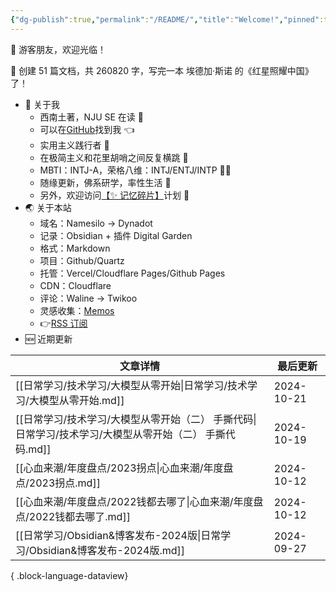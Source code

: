 ```yaml
---
{"dg-publish":true,"permalink":"/README/","title":"Welcome!","pinned":true,"tags":["home","gardenEntry"],"noteIcon":"1","created":"2023-07-14T17:22:00.770+08:00","updated":"2024-09-25T08:43:36.806+08:00"}
---
```


👋 游客朋友，欢迎光临！

<p><span>👏 创建 51 篇文档，共 260820 字，写完一本 埃德加·斯诺 的《红星照耀中国》了！</span></p>

- 🤔 关于我
  - 西南土著，NJU SE 在读 📖
  - 可以在[GitHub](https://github.com/XR-Y)找到我 👈
  - 实用主义践行者 🙌
  - 在极简主义和花里胡哨之间反复横跳 🤹
  - MBTI：INTJ-A，荣格八维：INTJ/ENTJ/INTP 🙋‍♂️
  - 随缘更新，佛系研学，率性生活 🎉
  - 另外，欢迎访问[【✨ 记忆碎片】](https://memos.xryuu.com)计划 👀
- 🌏 关于本站
  - 域名：Namesilo → Dynadot
  - 记录：Obsidian + 插件 Digital Garden
  - 格式：Markdown
  - 项目：Github/Quartz
  - 托管：Vercel/Cloudflare Pages/Github Pages
  - CDN：Cloudflare
  - 评论：Waline → Twikoo
  - 灵感收集：[Memos](https://usememos.com/)
  - 👉[RSS 订阅](https://xryuu.com/feed.xml)
- 🆕 近期更新

| 文章详情                                                           | 最后更新       |
| -------------------------------------------------------------- | ---------- |
| [[日常学习/技术学习/大模型从零开始\|日常学习/技术学习/大模型从零开始.md]]                 | 2024-10-21 |
| [[日常学习/技术学习/大模型从零开始（二） 手撕代码\|日常学习/技术学习/大模型从零开始（二） 手撕代码.md]] | 2024-10-19 |
| [[心血来潮/年度盘点/2023拐点\|心血来潮/年度盘点/2023拐点.md]]                   | 2024-10-12 |
| [[心血来潮/年度盘点/2022钱都去哪了\|心血来潮/年度盘点/2022钱都去哪了.md]]             | 2024-10-12 |
| [[日常学习/Obsidian&博客发布-2024版\|日常学习/Obsidian&博客发布-2024版.md]]   | 2024-09-27 |

{ .block-language-dataview}
